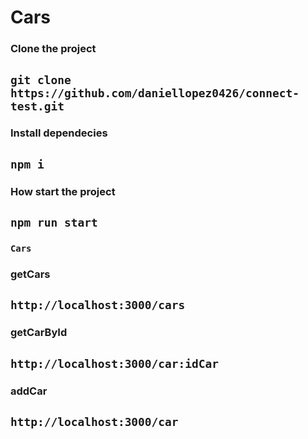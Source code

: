 # Cars

### Clone the project

## `git clone https://github.com/daniellopez0426/connect-test.git`

### Install dependecies

## `npm i`

### How start the project

## `npm run start`


### `Cars`

### getCars

## `http://localhost:3000/cars`

### getCarById

## `http://localhost:3000/car:idCar`

### addCar

## `http://localhost:3000/car`

